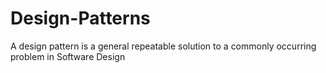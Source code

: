 # Design-Patterns
 A design pattern is a general repeatable solution to a commonly occurring problem in Software Design
